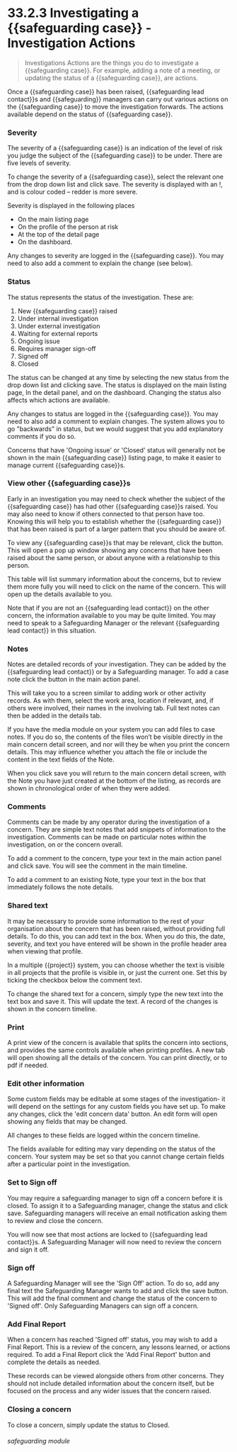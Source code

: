 # 33.2.3 Investigating a {{safeguarding case}} - Investigation Actions

> Investigations Actions are the things you do to investigate a {{safeguarding case}}. For example, adding a note of a meeting, or
> updating the status of a {{safeguarding case}}, are actions.

Once a {{safeguarding case}} has been raised, {{safeguarding lead contact}}s and {{safeguarding}} managers can carry out various actions on the {{safeguarding case}} to
move the investigation forwards. The actions available depend on the status of {{safeguarding case}}.

### Severity

The severity of a {{safeguarding case}} is an indication of the level of risk you judge the subject of the {{safeguarding case}} to be under. There
are five levels of severity. 

To change the severity of a {{safeguarding case}}, select the relevant one from the drop down list and click save. The severity is
displayed with an !, and is colour coded – redder is more severe.

Severity is displayed in the following places

 - On the main listing page
 - On the profile of the person at risk
 - At the top of the detail page
 - On the dashboard.

Any changes to severity are logged in the {{safeguarding case}}. You may need to also add a comment to explain the change (see below).

### Status

The status represents the status of the investigation. These are:

1. New {{safeguarding case}} raised
2. Under internal investigation
3. Under external investigation
4. Waiting for external reports
5. Ongoing issue
6. Requires manager sign-off
7. Signed off
8. Closed

The status can be changed at any time by selecting the new status from the drop down list and clicking save. The status is displayed on the main listing page, In the detail panel, and on the dashboard.
Changing the status also affects which actions are available.

Any changes to status are logged in the {{safeguarding case}}. You may need to also add a comment to explain changes. The system allows you
to go "backwards" in status, but we would suggest that you add explanatory comments if you do so. 

Concerns that have 'Ongoing issue' or 'Closed' status will generally not be shown in the main {{safeguarding case}} listing page, to make it easier
to manage current {{safeguarding case}}s. 


### View other {{safeguarding case}}s

Early in an investigation you may need to check whether the subject of the {{safeguarding case}} has had other {{safeguarding case}}s raised. You
may also need to know if others connected to that person have too. Knowing this will help you to establish whether the
{{safeguarding case}} that has been raised is part of a larger pattern that you should be aware of.

To view any {{safeguarding case}}s that may be relevant, click the button. This will open a pop up window showing any concerns that
have been raised about the same person, or about anyone with a relationship to this person.

This table will list summary information about the concerns, but to review them more fully you will need to click on the
name of the concern. This will open up the details available to you.

Note that if you are not an {{safeguarding lead contact}} on the other concern, the information available to you may be quite limited.
You may need to speak to a Safeguarding Manager or the relevant {{safeguarding lead contact}} in this situation.

### Notes

Notes are detailed records of your investigation. They can be added by the {{safeguarding lead contact}} or by a Safeguarding
manager. To add a case note click the button in the main action panel.

This will take you to a screen similar to adding work or other activity records. As with them, select the work area,
location if relevant, and, if others were involved, their names in the involving tab. Full text notes can then be added
in the details tab.

If you have the media module on your system you can add files to case notes. If you do so, the contents of the files
won’t be visible directly in the main concern detail screen, and nor will they be when you print the concern details.
This may influence whether you attach the file or include the content in the text fields of the Note.

When you click save you will return to the main concern detail screen, with the Note you have just created at the
bottom of the listing, as records are shown in chronological order of when they were added.


### Comments

Comments can be made by any operator during the investigation of a concern.  They are simple text notes that add
snippets of information to the investigation.  Comments can be made on particular notes within the investigation, on or 
the concern overall.

To add a comment to the concern, type your text in the main action panel and click save. You will see the comment in the
main timeline.

To add a comment to an existing Note, type your text in the box that immediately follows the note details.



### Shared text

It may be necessary to provide some information to the rest of your organisation about the concern that has been raised,
without providing full details. To do this, you can add text in the box. When you do this, the date, severity, and text
you have entered will be shown in the profile header area when viewing that profile.

In a multiple {{project}} system, you can choose whether the text is visible in all projects that the profile is visible in,
or just the current one. Set this by ticking the checkbox below the comment text.

To change the shared text for a concern, simply type the new text into the text box and save it. This will update the text. A
record of the changes is shown in the concern timeline.


### Print

A print view of the concern is available that splits the concern into sections, and provides the same controls available
when printing profiles. A new tab will open showing all the details of the concern. You can print directly, or to pdf if
needed.

### Edit other information

Some custom fields may be editable at some stages of the investigation- it will depend on the settings for any custom
fields you have set up. To make any changes, click the 'edit concern data' button. An edit form will open showing any 
fields that may be changed.

All changes to these fields are logged within the concern timeline.

The fields available for editing may vary depending on the status of the concern. Your system may be set so that you cannot
change certain fields after a particular point in the investigation.


### Set to Sign off

You may require a safeguarding manager to sign off a concern before it is closed. To assign it to a Safeguarding
manager, change the status and click save. Safeguarding managers will receive an email notification asking them to review
and close the concern.

You will now see that most actions are locked to {{safeguarding lead contact}}s. A Safeguarding Manager will now need to review the
concern and sign it off.

### Sign off

A Safeguarding Manager will see the 'Sign Off' action. To do so, add any final text the Safeguarding Manager wants to add
and click the save button. This will add the final comment and change the status of the concern to 'Signed off'. Only
Safeguarding Managers can sign off a concern.


### Add Final Report

When a concern has reached 'Signed off' status, you may wish to add a Final Report. This is a review of the concern, any lessons
learned, or actions required. To add a Final Report click the 'Add Final Report' button and complete the details as needed.

These records can be viewed alongside others from other concerns. They should not include detailed information about the
concern itself, but be focused on the process and any wider issues that the concern raised.

### Closing a concern

To close a concern, simply update the status to Closed.


###### safeguarding module